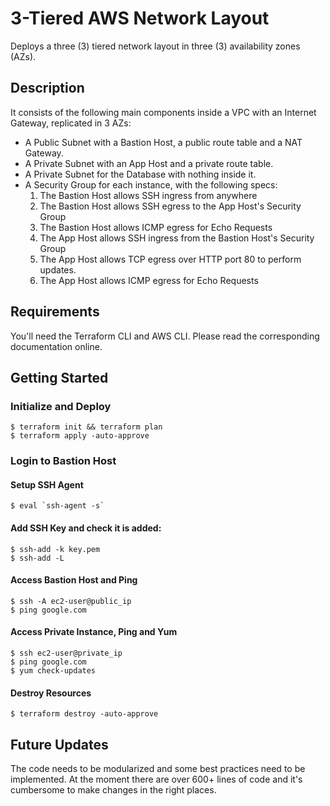 # 3-Tiered AWS Network Layout

Deploys a three (3) tiered network layout in three (3) availability zones (AZs).

## Description

It consists of the following main components inside a VPC with an Internet Gateway, replicated in 3 AZs:
- A Public Subnet with a Bastion Host, a public route table and a NAT Gateway.
- A Private Subnet with an App Host and a private route table.
- A Private Subnet for the Database with nothing inside it.
- A Security Group for each instance, with the following specs:
    1. The Bastion Host allows SSH ingress from anywhere
    2. The Bastion Host allows SSH egress to the App Host's Security Group
    3. The Bastion Host allows ICMP egress for Echo Requests
    4. The App Host allows SSH ingress from the Bastion Host's Security Group
    5. The App Host allows TCP egress over HTTP port 80 to perform updates.
    6. The App Host allows ICMP egress for Echo Requests

## Requirements

You'll need the Terraform CLI and AWS CLI. Please read the corresponding documentation online.

## Getting Started

### Initialize and Deploy

```
$ terraform init && terraform plan
$ terraform apply -auto-approve
```

### Login to Bastion Host

#### Setup SSH Agent

```
$ eval `ssh-agent -s`
```

#### Add SSH Key and check it is added:

```
$ ssh-add -k key.pem
$ ssh-add -L
```

#### Access Bastion Host and Ping

```
$ ssh -A ec2-user@public_ip
$ ping google.com
```

#### Access Private Instance, Ping and Yum

```
$ ssh ec2-user@private_ip
$ ping google.com
$ yum check-updates
```

#### Destroy Resources

```
$ terraform destroy -auto-approve
```

## Future Updates

The code needs to be modularized and some best practices need to be implemented. At the moment there are over 600+ lines of code and it's cumbersome to make changes in the right places.
